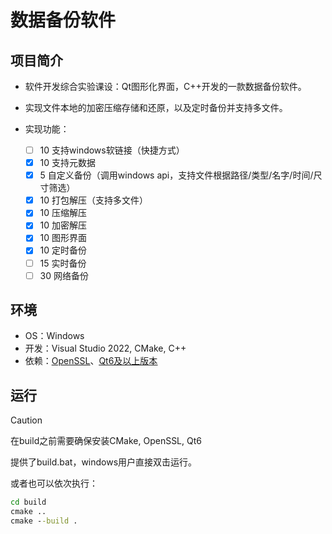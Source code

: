 # 数据备份软件
## 项目简介

- 软件开发综合实验课设：Qt图形化界面，C++开发的一款数据备份软件。
- 实现文件本地的加密压缩存储和还原，以及定时备份并支持多文件。
- 实现功能：

  - [ ] 10 支持windows软链接（快捷方式）
  - [x] 10 支持元数据
  - [x] 5 自定义备份（调用windows api，支持文件根据路径/类型/名字/时间/尺寸筛选）
  - [x] 10 打包解压（支持多文件）
  - [x] 10 压缩解压
  - [x] 10 加密解压
  - [x] 10 图形界面
  - [x] 10 定时备份
  - [ ] 15 实时备份
  - [ ] 30 网络备份

## 环境

- OS：Windows
- 开发：Visual Studio 2022, CMake, C++
- 依赖：[<u>OpenSSL</u>](http://slproweb.com/products/Win32OpenSSL.html)、[<u>Qt6及以上版本</u>](https://download.qt.io/archive/qt/)

## 运行

> [!CAUTION]
>
> 在build之前需要确保安装CMake, OpenSSL, Qt6

提供了build.bat，windows用户直接双击运行。

或者也可以依次执行：

```bat
cd build
cmake ..
cmake --build .
```






